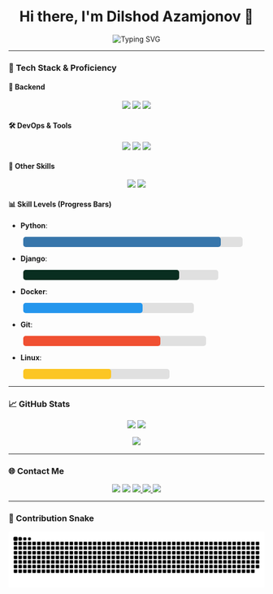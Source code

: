 <h1 align="center">Hi there, I'm Dilshod Azamjonov 👋</h1>

<p align="center">
  <img src="https://readme-typing-svg.demolab.com?font=Fira+Code&pause=1000&color=F76900&center=true&vCenter=true&width=435&lines=Backend+Developer;Django+%7C+DRF+%7C+Python;DevOps+Learner+%7C+Linux+%7C+Docker;Open+Source+%7C+ICPC+Participant" alt="Typing SVG" />
</p>

---

### 🚀 Tech Stack & Proficiency

#### 🧠 Backend
<div align="center">
  <img src="https://img.shields.io/badge/Python-3776AB?style=for-the-badge&logo=python&logoColor=white" />
  <img src="https://img.shields.io/badge/Django-092E20?style=for-the-badge&logo=django&logoColor=white" />
  <img src="https://img.shields.io/badge/DRF-092E20?style=for-the-badge&logo=django&logoColor=white" />
</div>

#### 🛠 DevOps & Tools
<div align="center">
  <img src="https://img.shields.io/badge/Docker-2496ED?style=for-the-badge&logo=docker&logoColor=white" />
  <img src="https://img.shields.io/badge/Git-F05032?style=for-the-badge&logo=git&logoColor=white" />
  <img src="https://img.shields.io/badge/Linux-FCC624?style=for-the-badge&logo=linux&logoColor=black" />
</div>

#### 🔧 Other Skills
<div align="center">
  <img src="https://img.shields.io/badge/Bash-4EAA25?style=for-the-badge&logo=gnubash&logoColor=white" />
  <img src="https://img.shields.io/badge/VSCode-007ACC?style=for-the-badge&logo=visualstudiocode&logoColor=white" />
</div>

#### 📊 Skill Levels (Progress Bars)

- **Python**:
  <div style="width: 90%; height: 20px; background-color: #e0e0e0; border-radius: 5px; margin: 5px;">
    <div style="width: 90%; height: 100%; background-color: #3776AB; border-radius: 5px;"></div>
  </div>
  
- **Django**:
  <div style="width: 80%; height: 20px; background-color: #e0e0e0; border-radius: 5px; margin: 5px;">
    <div style="width: 80%; height: 100%; background-color: #092E20; border-radius: 5px;"></div>
  </div>
  
- **Docker**:
  <div style="width: 70%; height: 20px; background-color: #e0e0e0; border-radius: 5px; margin: 5px;">
    <div style="width: 70%; height: 100%; background-color: #2496ED; border-radius: 5px;"></div>
  </div>
  
- **Git**:
  <div style="width: 75%; height: 20px; background-color: #e0e0e0; border-radius: 5px; margin: 5px;">
    <div style="width: 75%; height: 100%; background-color: #F05032; border-radius: 5px;"></div>
  </div>
  
- **Linux**:
  <div style="width: 60%; height: 20px; background-color: #e0e0e0; border-radius: 5px; margin: 5px;">
    <div style="width: 60%; height: 100%; background-color: #FCC624; border-radius: 5px;"></div>
  </div>

---

### 📈 GitHub Stats

<p align="center">
  <img src="https://github-readme-stats.vercel.app/api?username=dilshodazamjonov&show_icons=true&theme=tokyonight" height="160"/>
  <img src="https://github-readme-stats.vercel.app/api/top-langs/?username=dilshodazamjonov&layout=compact&theme=tokyonight" height="160"/>
</p>

<p align="center">
  <img src="https://github-readme-streak-stats.herokuapp.com/?user=dilshodazamjonov&theme=tokyonight" height="160"/>
</p>

---

### 🌐 Contact Me

<p align="center">
  <a href="https://t.me/d_azamjonov"><img src="https://img.shields.io/badge/Telegram-2CA5E0?style=for-the-badge&logo=telegram&logoColor=white" /></a>
  <a href="mailto:dilshod1526@gmail.com"><img src="https://img.shields.io/badge/Gmail-D14836?style=for-the-badge&logo=gmail&logoColor=white" /></a>
  <a href="https://www.linkedin.com/in/dilshod-a-zamjonov-779399287/">
    <img src="https://img.shields.io/badge/LinkedIn-0A66C2?style=for-the-badge&logo=linkedin&logoColor=white" />
  </a>
  <a href="https://www.instagram.com/d_azamjonovs/">
    <img src="https://img.shields.io/badge/Instagram-E4405F?style=for-the-badge&logo=instagram&logoColor=white" />
  </a>
  <a href="https://leetcode.com/u/dilshodazamjonov/">
    <img src="https://img.shields.io/badge/LeetCode-FFA116?style=for-the-badge&logo=leetcode&logoColor=white" />
  </a>
</p>

---

### 🐍 Contribution Snake
<p align="center">
  <img src="https://github.com/Platane/snk/raw/output/github-contribution-grid-snake.svg" />
</p>

